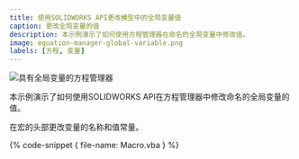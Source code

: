 ```yaml
---
title: 使用SOLIDWORKS API更改模型中的全局变量值
caption: 更改全局变量的值
description: 本示例演示了如何使用方程管理器在命名的全局变量中修改值。
image: equation-manager-global-variable.png
labels: [方程, 变量]
---
```

![具有全局变量的方程管理器](equation-manager-global-variable.png)

本示例演示了如何使用SOLIDWORKS API在方程管理器中修改命名的全局变量的值。

在宏的头部更改变量的名称和值常量。

{% code-snippet { file-name: Macro.vba } %}